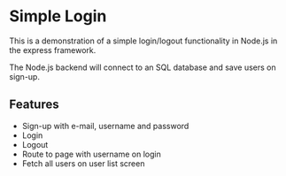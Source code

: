 # Simple Login

This is a demonstration of a simple login/logout functionality in Node.js in the express framework.

The Node.js backend will connect to an SQL database and save users on sign-up.

## Features

- Sign-up with e-mail, username and password
- Login 
- Logout
- Route to page with username on login
- Fetch all users on user list screen

